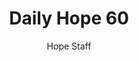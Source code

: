 ---
image: /assets/img/daily-hope-default-artwork.png
title: Daily Hope 60
number: 60
categories:
  - Daily Hope
author: Hope Staff
notes: Daily Hope 60
embed: >-
  <iframe style="border-radius:12px" src="https://open.spotify.com/embed/episode/2K4NpTaNA5lyrK0mz2rJej?utm_source=generator" width="100%" height="352" frameBorder="0" allowfullscreen="" allow="autoplay; clipboard-write; encrypted-media; fullscreen; picture-in-picture" loading="lazy"></iframe>
---